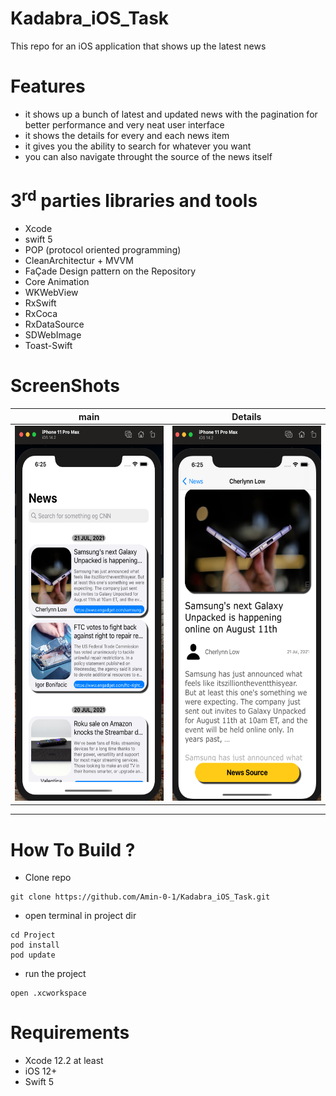 # Kadabra_iOS_Task
This repo for an iOS application that shows up the latest news


# Features
* it shows up a bunch of latest and updated news with the pagination for better performance and very neat user interface
* it shows the details for every and each news item 
* it gives you the ability to search for whatever you want
* you can also navigate throught the source of the news itself

# 3<sup>rd</sup> parties libraries and tools
* Xcode 
* swift 5
* POP (protocol oriented programming)
* CleanArchitectur + MVVM
* FaÇade Design pattern on the Repository 
* Core Animation
* WKWebView
* RxSwift
* RxCoca
* RxDataSource
* SDWebImage
* Toast-Swift

# ScreenShots
main | Details
---  | ---
<img src="KNews/images/1.png" width="250" height="600">  | <img src="KNews/images/2.png" width="250" height="600"> 


***

# How To Build ?
* Clone repo
```
git clone https://github.com/Amin-0-1/Kadabra_iOS_Task.git
```
* open terminal in project dir
```
cd Project
pod install
pod update
```
* run the project
```
open .xcworkspace
```
# Requirements
* Xcode 12.2 at least
* iOS 12+
* Swift 5
